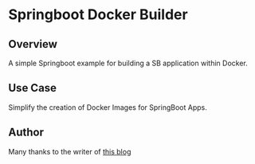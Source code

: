 # Springboot Docker Builder

Overview
--------

A simple Springboot example for building a SB application within Docker.


Use Case
---------
Simplify the creation of Docker Images for SpringBoot Apps.


Author
------

Many thanks to the writer of [this blog](https://www.surevine.com/building-docker-images-with-maven/)
